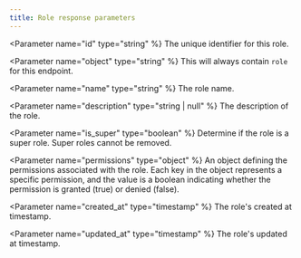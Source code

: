 ```yaml
---
title: Role response parameters
---
```


<Parameter name="id" type="string" %}
The unique identifier for this role.
</Parameter>

<Parameter name="object" type="string" %}
This will always contain `role` for this endpoint.
</Parameter>

<Parameter name="name" type="string" %}
The role name.
</Parameter>

<Parameter name="description" type="string | null" %}
The description of the role.
</Parameter>

<Parameter name="is_super" type="boolean" %}
Determine if the role is a super role. Super roles cannot be removed.
</Parameter>

<Parameter name="permissions" type="object" %}
An object defining the permissions associated with the role. Each key in the object represents a specific permission, and the value is a boolean indicating whether the permission is granted (true) or denied (false).
</Parameter>

<Parameter name="created_at" type="timestamp" %}
The role's created at timestamp.
</Parameter>

<Parameter name="updated_at" type="timestamp" %}
The role's updated at timestamp.
</Parameter>
